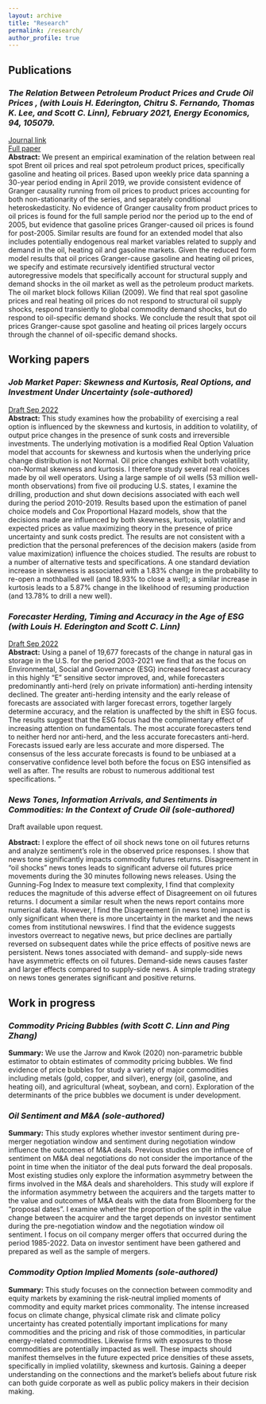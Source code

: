 ```yaml
---
layout: archive
title: "Research"
permalink: /research/
author_profile: true
---
```


<!-- {% if author.googlescholar %}
  You can also find my articles on <u><a href="{{author.googlescholar}}">my Google Scholar profile</a>.</u>
{% endif %}

{% include base_path %}

{% for post in site.publications reversed %}
  {% include archive-single.html %}
{% endfor %} -->

## Publications 
### *The Relation Between Petroleum Product Prices and Crude Oil Prices , (with Louis H. Ederington, Chitru S. Fernando, Thomas K. Lee, and Scott C. Linn), February 2021, Energy Economics, 94, 105079.*
[Journal link](https://doi.org/10.1016/j.eneco.2020.105079)\
[Full paper](http://minnazhang2018.github.io/files/EE.pdf)\
**Abstract:** We present an empirical examination of the relation between real spot Brent oil prices and real spot petroleum product prices, specifically gasoline and heating oil prices. Based upon weekly price data spanning a 30-year period ending in April 2019, we provide consistent evidence of Granger causality running from oil prices to product prices accounting for both non-stationarity of the series, and separately conditional heteroskedasticity. No evidence of Granger causality from product prices to oil prices is found for the full sample period nor the period up to the end of 2005, but evidence that gasoline prices Granger-caused oil prices is found for post-2005. Similar results are found for an extended model that also includes potentially endogenous real market variables related to supply and demand in the oil, heating oil and gasoline markets. Given the reduced form model results that oil prices Granger-cause gasoline and heating oil prices, we specify and estimate recursively identified structural vector autoregressive models that specifically account for structural supply and demand shocks in the oil market as well as the petroleum product markets. The oil market block follows Kilian (2009). We find that real spot gasoline prices and real heating oil prices do not respond to structural oil supply shocks, respond transiently to global commodity demand shocks, but do respond to oil-specific demand shocks. We conclude the result that spot oil prices Granger-cause spot gasoline and heating oil prices largely occurs through the channel of oil-specific demand shocks.


## Working papers ###
### *Job Market Paper: Skewness and Kurtosis, Real Options, and Investment Under Uncertainty (sole-authored)*
[Draft Sep 2022](http://minnazhang2018.github.io/files/JMP_Huiming_Zhang.pdf)\
**Abstract:** This study examines how the probability of exercising a real option is influenced by the skewness and kurtosis, in addition to volatility, of output price changes in the presence of sunk costs and irreversible investments. The underlying motivation is a modified Real Option Valuation model that accounts for skewness and kurtosis when the underlying price change distribution is not Normal. Oil price changes exhibit both volatility, non-Normal skewness and kurtosis. I therefore study several real choices made by oil well operators. Using a large sample of oil wells (53 million well-month observations) from five oil producing U.S. states, I examine the drilling, production and shut down decisions associated with each well during the period 2010-2019. Results based upon the estimation of panel choice models and Cox Proportional Hazard models, show that the decisions made are influenced by both skewness, kurtosis, volatility and expected prices as value maximizing theory in the presence of price uncertainty and sunk costs predict. The results are not consistent with a prediction that the personal preferences of the decision makers (aside from value maximization) influence the choices studied. The results are robust to a number of alternative tests and specifications. A one standard deviation increase in skewness is associated with a 1.83% change in the probability to re-open a mothballed well (and 18.93% to close a well); a similar increase in kurtosis leads to a 5.87% change in the likelihood of resuming production (and 13.78% to drill a new well).

### *Forecaster Herding, Timing and Accuracy in the Age of ESG (with Louis H. Ederington and Scott C. Linn)*
[Draft Sep 2022](http://minnazhang2018.github.io/files/Herding_ELZ.pdf)\
**Abstract:** Using a panel of 19,677 forecasts of the change in natural gas in storage in the U.S. for the period 2003-2021 we find that as the focus on Environmental, Social and Governance (ESG) increased forecast accuracy in this highly “E” sensitive sector improved, and, while forecasters predominantly anti-herd (rely on private information) anti-herding intensity declined. The greater anti-herding intensity and the early release of forecasts are associated with larger forecast errors, together largely determine accuracy, and the relation is unaffected by the shift in ESG focus. The results suggest that the ESG focus had the complimentary effect of increasing attention on fundamentals. The most accurate forecasters tend to neither herd nor anti-herd, and the less accurate forecasters anti-herd. Forecasts issued early are less accurate and more dispersed. The consensus of the less accurate forecasts is found to be unbiased at a conservative confidence level both before the focus on ESG intensified as well as after. The results are robust to numerous additional test specifications. ”

### *News Tones, Information Arrivals, and Sentiments in Commodities: In the Context of Crude Oil (sole-authored)*
Draft available upon request.

**Abstract:** I explore the effect of oil shock news tone on oil futures returns and analyze sentiment’s role in the observed price responses. I show that news tone significantly impacts commodity futures returns. Disagreement in “oil shocks” news tones leads to significant adverse oil futures price movements during the 30 minutes following news releases. Using the Gunning-Fog Index to measure text complexity, I find that complexity reduces the magnitude of this adverse effect of Disagreement on oil futures returns. I document a similar result when the news report contains more numerical data. However, I find the Disagreement (in news tone) impact is only significant when there is more uncertainty in the market and the news comes from institutional newswires. I find that the evidence suggests investors overreact to negative news, but price declines are partially reversed on subsequent dates while the price effects of positive news are persistent. News tones associated with demand- and supply-side news have asymmetric effects on oil futures. Demand-side news causes faster and larger effects compared to supply-side news. A simple trading strategy on news tones generates significant and positive returns.

## Work in progress ###
### *Commodity Pricing Bubbles (with Scott C. Linn and Ping Zhang)*
**Summary:** We use the Jarrow and Kwok (2020) non-parametric bubble estimator to obtain estimates of commodity pricing bubbles. We find evidence of price bubbles for study a variety of major commodities including metals (gold, copper, and silver), energy (oil, gasoline, and heating oil), and agricultural (wheat, soybean, and corn). Exploration of the determinants of the price bubbles we document is under development.

### *Oil Sentiment and M&A (sole-authored)*
**Summary:** This study explores whether investor sentiment during pre-merger negotiation window and sentiment during negotiation window influence the outcomes of M&A deals. Previous studies on the influence of sentiment on M&A deal negotiations do not consider the importance of the point in time when the initiator of the deal puts forward the deal proposals. Most existing studies only explore the information asymmetry between the firms involved in the M&A deals and shareholders. This study will explore if the information asymmetry between the acquirers and the targets matter to the value and outcomes of M&A deals with the data from Bloomberg for the “proposal dates”. I examine whether the proportion of the split in the value change between the acquirer and the target depends on investor sentiment during the pre-negotiation window and the negotiation window oil sentiment. I focus on oil company merger offers that occurred during the period 1985-2022. Data on investor sentiment have been gathered and prepared as well as the sample of mergers.

### *Commodity Option Implied Moments (sole-authored)*
**Summary:** This study focuses on the connection between commodity and equity markets by examining the risk-neutral implied moments of commodity and equity market prices commonality. The intense increased focus on climate change, physical climate risk and climate policy uncertainty has created potentially important implications for many commodities and the pricing and risk of those commodities, in particular energy-related commodities. Likewise firms with exposures to those commodities are potentially impacted as well. These impacts should manifest themselves in the future expected price densities of these assets, specifically in implied volatility, skewness and kurtosis. Gaining a deeper understanding on the connections and the market’s beliefs about future risk can both guide corporate as well as public policy makers in their decision making.